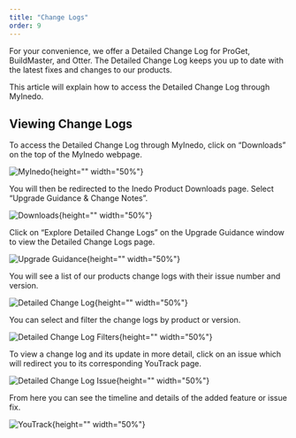 ```yaml
---
title: "Change Logs"
order: 9
---
```


 For your convenience, we offer a Detailed Change Log for ProGet, BuildMaster, and Otter. The Detailed Change Log keeps you up to date with the latest fixes and changes to our products.

 This article will explain how to access the Detailed Change Log through MyInedo. 

 ## Viewing Change Logs
To access the Detailed Change Log through MyInedo, click on “Downloads” on the top of the MyInedo webpage.

![MyInedo](/resources/docs/myinedo-viewingchangelogs-myinedo.png){height="" width="50%"}

You will then be redirected to the Inedo Product Downloads page. Select “Upgrade Guidance & Change Notes”.

![Downloads](/resources/docs/myinedo-viewingchangelogs-downloads.png){height="" width="50%"}

Click on “Explore Detailed Change Logs” on the Upgrade Guidance window to view the Detailed Change Logs page.

![Upgrade Guidance](/resources/docs/myinedo-viewingchangelogs-upgradeguidance.png){height="" width="50%"}

You will see a list of our products change logs with their issue number and version.

![Detailed Change Log](/resources/docs/myinedo-viewingchangelogs-detailedchangelog.png){height="" width="50%"}

You can select and filter the change logs by product or version.

![Detailed Change Log Filters](/resources/docs/myinedo-viewingchangelogs-detailedchangelogfilters.png){height="" width="50%"}

To view a change log and its update in more detail, click on an issue which will redirect you to its corresponding YouTrack page.

![Detailed Change Log Issue](/resources/docs/myinedo-viewingchangelogs-detailedchangelogissue.png){height="" width="50%"}

From here you can see the timeline and details of the added feature or issue fix.

![YouTrack](/resources/docs/myinedo-viewingchangelogs-youtrack.png){height="" width="50%"}
